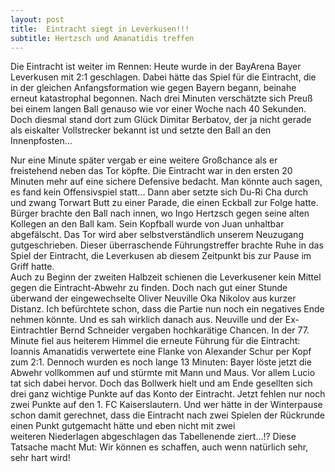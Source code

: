 ```yaml
---
layout: post
title:  Eintracht siegt in Leverkusen!!!
subtitle: Hertzsch und Amanatidis treffen
---
```


Die Eintracht ist weiter im Rennen: Heute wurde in der BayArena Bayer Leverkusen mit 2:1 geschlagen. Dabei hätte das Spiel für die Eintracht, die in der gleichen Anfangsformation wie gegen Bayern begann, beinahe erneut katastrophal begonnen. Nach drei Minuten verschätzte sich Preuß bei einem langen Ball genauso wie vor einer Woche nach 40 Sekunden. Doch diesmal stand dort zum Glück Dimitar Berbatov, der ja nicht gerade als eiskalter Vollstrecker bekannt ist und setzte den Ball an den Innenpfosten...

Nur eine Minute später vergab er eine weitere Großchance als er freistehend neben das Tor köpfte. Die Eintracht war in den ersten 20 Minuten mehr auf eine sichere Defensive bedacht. Man könnte auch sagen, es fand kein Offensivspiel statt... Dann aber setzte sich Du-Ri Cha durch und zwang Torwart Butt zu einer Parade, die einen Eckball zur Folge hatte. Bürger brachte den Ball nach innen, wo Ingo Hertzsch gegen seine alten Kollegen an den Ball kam. Sein Kopfball wurde von Juan unhaltbar abgefälscht. Das Tor wird aber selbstverständlich unserem Neuzugang gutgeschrieben. Dieser überraschende Führungstreffer brachte Ruhe in das Spiel der Eintracht, die Leverkusen ab diesem Zeitpunkt bis zur Pause im Griff hatte.  
Auch zu Beginn der zweiten Halbzeit schienen die Leverkusener kein Mittel gegen die Eintracht-Abwehr zu finden. Doch nach gut einer Stunde überwand der eingewechselte Oliver Neuville Oka Nikolov aus kurzer Distanz. Ich befürchtete schon, dass die Partie nun noch ein negatives Ende nehmen könnte. Und es sah wirklich danach aus. Neuville und der Ex-Eintrachtler Bernd Schneider vergaben hochkarätige Chancen. In der 77. Minute fiel aus heiterem Himmel die erneute Führung für die Eintracht: Ioannis Amanatidis verwertete eine Flanke von Alexander Schur per Kopf zum 2:1. Dennoch wurden es noch lange 13 Minuten: Bayer löste jetzt die Abwehr vollkommen auf und stürmte mit Mann und Maus. Vor allem Lucio tat sich dabei hervor. Doch das Bollwerk hielt und am Ende gesellten sich drei ganz wichtige Punkte auf das Konto der Eintracht. Jetzt fehlen nur noch zwei Punkte auf den 1. FC Kaiserslautern. Und wer hätte in der Winterpause schon damit gerechnet, dass die Eintracht nach zwei Spielen der Rückrunde einen Punkt gutgemacht hätte und eben nicht mit zwei weiteren Niederlagen abgeschlagen das Tabellenende ziert...!? Diese Tatsache macht Mut: Wir können es schaffen, auch wenn natürlich sehr, sehr hart wird!
